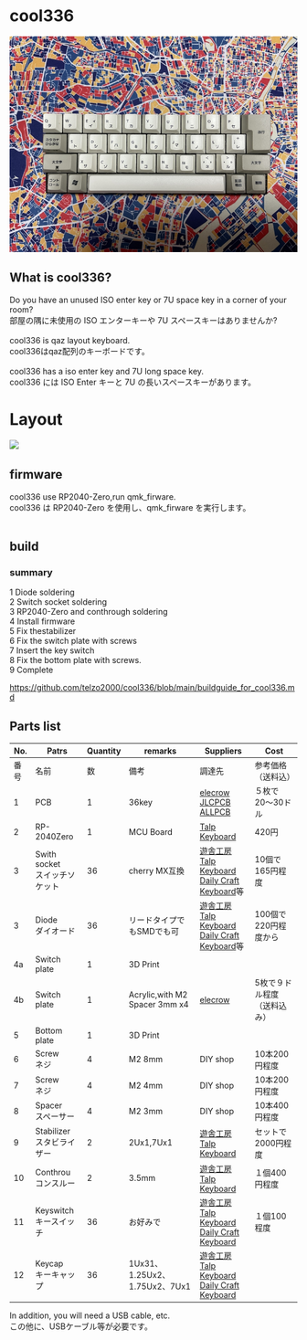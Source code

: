 # cool336

![](IMG/img00010.jpg)

## What is cool336?

Do you have an unused ISO enter key or 7U space key in a corner of your room?
<br>
部屋の隅に未使用の ISO エンターキーや 7U スペースキーはありませんか?
<br>
<br>
cool336 is qaz layout keyboard.
<br>
cool336はqaz配列のキーボードです。
<br><br>
cool336 has a iso enter key and 7U long space key.
<br>
cool336 には ISO Enter キーと 7U の長いスペースキーがあります。


# Layout

![](img/cppl336.png)




## firmware 

cool336 use RP2040-Zero,run qmk_firware.
<br>
cool336 は RP2040-Zero を使用し、qmk_firware を実行します。
<br><br>

## build

### summary
1 Diode soldering
<br>
2 Switch socket soldering
<br>
3 RP2040-Zero and conthrough soldering
<br>
4 Install firmware
<br>
5 Fix thestabilizer
<br>
6 Fix the switch plate with screws
<br>
7 Insert the key switch
<br>
8 Fix the bottom plate with screws.
<br>
9 Complete
<br>

https://github.com/telzo2000/cool336/blob/main/buildguide_for_cool336.md


## Parts list


| No. | Patrs | Quantity | remarks | Suppliers | Cost |
|--|--|--|--|--|--|
|番号|名前|数|備考|調達先|参考価格（送料込）|<br>
|1|PCB|1|36key|[elecrow](https://www.elecrow.com)<br>[JLCPCB](https://jlcpcb.com)<br>[ALLPCB](https://www.allpcb.com)|５枚で20〜30ドル|<br>
|2|RP-2040Zero|1|MCU Board|[Talp Keyboard](https://talpkeyboard.net)|420円|
|3|Swith socket<br>スイッチソケット|36|cherry MX互換|[遊舎工房](https://yushakobo.jp)<br>[Talp Keyboard](https://talpkeyboard.net)<br>[Daily Craft Keyboard](https://shop.dailycraft.jp)等|10個で165円程度|
|3|Diode<br>ダイオード|36|リードタイプでもSMDでも可|[遊舎工房](https://yushakobo.jp)<br>[Talp Keyboard](https://talpkeyboard.net)<br>[Daily Craft Keyboard](https://shop.dailycraft.jp)等|100個で220円程度から|
|4a|Switch plate|1|3D Print|||
|4b|Switch plate|1|Acrylic,with M2 Spacer 3mm x4|[elecrow](https://www.elecrow.com/acrylic-cutting.html)|5枚で９ドル程度（送料込み）|
|5|Bottom plate|1|3D Print||
|6|Screw<br>ネジ|4|M2 8mm|DIY shop|10本200円程度|
|7|Screw<br>ネジ|4|M2 4mm|DIY shop|10本200円程度|
|8|Spacer<br>スペーサー|4|M2 3mm|DIY shop|10本400円程度|
|9|Stabilizer<br>スタビライザー|2|2Ux1,7Ux1|[遊舎工房](https://yushakobo.jp)<br>[Talp Keyboard](https://talpkeyboard.net)|セットで2000円程度|
|10|Conthrou<br>コンスルー|2|3.5mm|[遊舎工房](https://yushakobo.jp)<br>[Talp Keyboard](https://talpkeyboard.net)|１個400円程度|
|11|Keyswitch<br>キースイッチ|36|お好みで|[遊舎工房](https://yushakobo.jp)<br>[Talp Keyboard](https://talpkeyboard.net)<br>[Daily Craft Keyboard](https://shop.dailycraft.jp)|１個100程度|
|12|Keycap<br>キーキャップ|36|1Ux31、1.25Ux2、1.75Ux2、7Ux1|[遊舎工房](https://yushakobo.jp)<br>[Talp Keyboard](https://talpkeyboard.net)<br>[Daily Craft Keyboard](https://shop.dailycraft.jp)||


In addition, you will need a USB cable, etc.
<br>
この他に、USBケーブル等が必要です。
<br>

